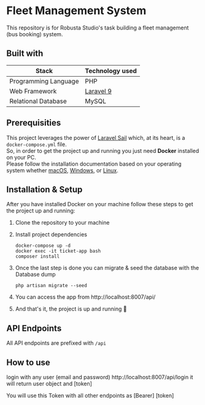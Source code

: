 # Fleet Management System

This repository is for Robusta Studio's task building a fleet management (bus booking) system.  

## Built with

Stack | Technology used
----- | ---------------
Programming Language | PHP
Web Framework | [Laravel 9](https://laravel.com/docs/9.x)
Relational Database | MySQL

## Prerequisities

This project leverages the power of [Laravel Sail](https://laravel.com/docs/8.x/sail) which, at its heart, is a `docker-compose.yml` file.  
So, in order to get the project up and running you just need **Docker** installed on your PC.  
Please follow the installation documentation based on your operating system whether [macOS](https://laravel.com/docs/8.x/installation#getting-started-on-macos), [Windows](https://laravel.com/docs/8.x/installation#getting-started-on-windows), or [Linux](https://laravel.com/docs/8.x/installation#getting-started-on-linux).  

## Installation & Setup

After you have installed Docker on your machine follow these steps to get the project up and running:  
1. Clone the repository to your machine 

2. Install project dependencies
    ```
    docker-compose up -d
    docker exec -it ticket-app bash
    composer install
    ```

3. Once the last step is done you can migrate & seed the database with the Database dump
    ```
    php artisan migrate --seed
    ```

4. You can access the app from http://localhost:8007/api/
    
5. And that's it, the project is up and running :rocket:

## API Endpoints

All API endpoints are prefixed with `/api`

## How to use

login with any user (email and password) http://localhost:8007/api/login it will return user object and [token]

You will use this Token with all other endpoints as [Bearer] [token]